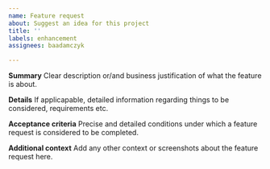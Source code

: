 ```yaml
---
name: Feature request
about: Suggest an idea for this project
title: ''
labels: enhancement
assignees: baadamczyk

---
```


**Summary**
Clear description or/and business justification of what the feature is about.

**Details**
If applicapable, detailed information regarding things to be considered, requirements etc.

**Acceptance criteria**
Precise and detailed conditions under which a feature request is considered to be completed.

**Additional context**
Add any other context or screenshots about the feature request here.
